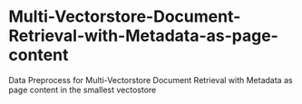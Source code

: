 # Multi-Vectorstore-Document-Retrieval-with-Metadata-as-page-content
 Data Preprocess for Multi-Vectorstore Document Retrieval with Metadata as page content in the smallest vectostore
